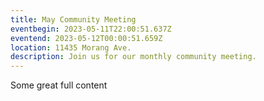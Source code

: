 ```yaml
---
title: May Community Meeting
eventbegin: 2023-05-11T22:00:51.637Z
eventend: 2023-05-12T00:00:51.659Z
location: 11435 Morang Ave.
description: Join us for our monthly community meeting.
---
```


Some great full content